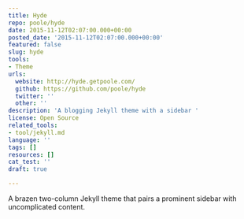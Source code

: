 ```yaml
---
title: Hyde
repo: poole/hyde
date: 2015-11-12T02:07:00.000+00:00
posted_date: '2015-11-12T02:07:00.000+00:00'
featured: false
slug: hyde
tools:
- Theme
urls:
  website: http://hyde.getpoole.com/
  github: https://github.com/poole/hyde
  twitter: ''
  other: ''
description: 'A blogging Jekyll theme with a sidebar '
license: Open Source
related_tools:
- tool/jekyll.md
language: ''
tags: []
resources: []
cat_test: ''
draft: true

---
```

A brazen two-column Jekyll theme that pairs a prominent sidebar with uncomplicated content.